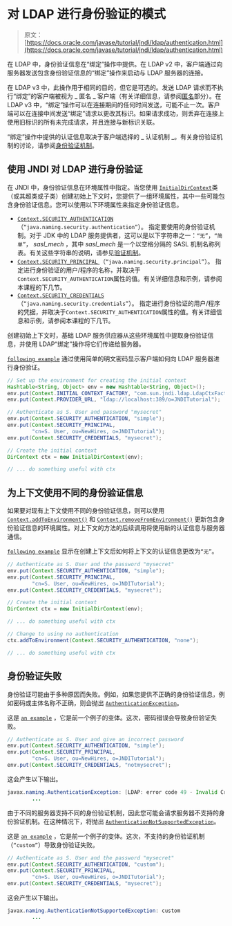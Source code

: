 # 对 LDAP 进行身份验证的模式

> 原文： [https://docs.oracle.com/javase/tutorial/jndi/ldap/authentication.html](https://docs.oracle.com/javase/tutorial/jndi/ldap/authentication.html)

在 LDAP 中，身份验证信息在“绑定”操作中提供。在 LDAP v2 中，客户端通过向服务器发送包含身份验证信息的“绑定”操作来启动与 LDAP 服务器的连接。

在 LDAP v3 中，此操作用于相同的目的，但它是可选的。发送 LDAP 请求而不执行“绑定”的客户端被视为 _ 匿名 _ 客户端（有关详细信息，请参阅[匿名](anonymous.html)部分）。在 LDAP v3 中，“绑定”操作可以在连接期间的任何时间发送，可能不止一次。客户端可以在连接中间发送“绑定”请求以更改其标识。如果请求成功，则丢弃在连接上使用旧标识的所有未完成请求，并且连接与新标识关联。

“绑定”操作中提供的认证信息取决于客户端选择的 _ 认证机制 _。有关身份验证机制的讨论，请参阅[身份验证机制](auth_mechs.html)。

## 使用 JNDI 对 LDAP 进行身份验证

在 JNDI 中，身份验证信息在环境属性中指定。当您使用 [`InitialDirContext`](https://docs.oracle.com/javase/8/docs/api/javax/naming/directory/InitialDirContext.html)类（或其超类或子类）创建初始上下文时，您提供了一组环境属性，其中一些可能包含身份验证信息。您可以使用以下环境属性来指定身份验证信息。

*   [`Context.SECURITY_AUTHENTICATION` ](https://docs.oracle.com/javase/8/docs/api/javax/naming/Context.html#SECURITY_AUTHENTICATION)（`“java.naming.security.authentication”`）。
    指定要使用的身份验证机制。对于 JDK 中的 LDAP 服务提供者，这可以是以下字符串之一：`“无”`，`“简单”`， _sasl_mech_ ，其中 _sasl_mech_ 是一个以空格分隔的 SASL 机制名称列表。有关这些字符串的说明，请参见[验证机制](auth_mechs.html)。
*   [`Context.SECURITY_PRINCIPAL` ](https://docs.oracle.com/javase/8/docs/api/javax/naming/Context.html#SECURITY_PRINCIPAL)（`“java.naming.security.principal”`）。
    指定进行身份验证的用户/程序的名称，并取决于`Context.SECURITY_AUTHENTICATION`属性的值。有关详细信息和示例，请参阅本课程的下几节。
*   [`Context.SECURITY_CREDENTIALS` ](https://docs.oracle.com/javase/8/docs/api/javax/naming/Context.html#SECURITY_CREDENTIALS)（`“java.naming.security.credentials”`）。
    指定进行身份验证的用户/程序的凭据，并取决于`Context.SECURITY_AUTHENTICATION`属性的值。有关详细信息和示例，请参阅本课程的下几节。

创建初始上下文时，基础 LDAP 服务供应器从这些环境属性中提取身份验证信息，并使用 LDAP“绑定”操作将它们传递给服务器。

[`following example`](examples/Simple.java) 通过使用简单的明文密码显示客户端如何向 LDAP 服务器进行身份验证。

```java
// Set up the environment for creating the initial context
Hashtable<String, Object> env = new Hashtable<String, Object>();
env.put(Context.INITIAL_CONTEXT_FACTORY, "com.sun.jndi.ldap.LdapCtxFactory");
env.put(Context.PROVIDER_URL, "ldap://localhost:389/o=JNDITutorial");

// Authenticate as S. User and password "mysecret"
env.put(Context.SECURITY_AUTHENTICATION, "simple");
env.put(Context.SECURITY_PRINCIPAL, 
        "cn=S. User, ou=NewHires, o=JNDITutorial");
env.put(Context.SECURITY_CREDENTIALS, "mysecret");

// Create the initial context
DirContext ctx = new InitialDirContext(env);

// ... do something useful with ctx

```

## 为上下文使用不同的身份验证信息

如果要对现有上下文使用不同的身份验证信息，则可以使用 [`Context.addToEnvironment()`](https://docs.oracle.com/javase/8/docs/api/javax/naming/Context.html#addToEnvironment-java.lang.String-java.lang.Object-) 和 [`Context.removeFromEnvironment()`](https://docs.oracle.com/javase/8/docs/api/javax/naming/Context.html#removeFromEnvironment-java.lang.String-) 更新包含身份验证信息的环境属性。对上下文的方法的后续调用将使用新的认证信息与服务器通信。

[`following example`](examples/UseDiff.java) 显示在创建上下文后如何将上下文的认证信息更改为`“无”`。

```java
// Authenticate as S. User and the password "mysecret"
env.put(Context.SECURITY_AUTHENTICATION, "simple");
env.put(Context.SECURITY_PRINCIPAL, 
        "cn=S. User, ou=NewHires, o=JNDITutorial");
env.put(Context.SECURITY_CREDENTIALS, "mysecret");

// Create the initial context
DirContext ctx = new InitialDirContext(env);

// ... do something useful with ctx

// Change to using no authentication
ctx.addToEnvironment(Context.SECURITY_AUTHENTICATION, "none");

// ... do something useful with ctx

```

## 身份验证失败

身份验证可能由于多种原因而失败。例如，如果您提供不正确的身份验证信息，例如密码或主体名称不正确，则会抛出 [`AuthenticationException`](https://docs.oracle.com/javase/8/docs/api/javax/naming/AuthenticationException.html)。

这是 [`an example`](examples/BadPasswd.java) ，它是前一个例子的变体。这次，密码错误会导致身份验证失败。

```java
// Authenticate as S. User and give an incorrect password
env.put(Context.SECURITY_AUTHENTICATION, "simple");
env.put(Context.SECURITY_PRINCIPAL, 
        "cn=S. User, ou=NewHires, o=JNDITutorial");
env.put(Context.SECURITY_CREDENTIALS, "notmysecret");

```

这会产生以下输出。

```java
javax.naming.AuthenticationException: [LDAP: error code 49 - Invalid Credentials]
        ...

```

由于不同的服务器支持不同的身份验证机制，因此您可能会请求服务器不支持的身份验证机制。在这种情况下，将抛出 [`AuthenticationNotSupportedException`](https://docs.oracle.com/javase/8/docs/api/javax/naming/AuthenticationNotSupportedException.html)。

这是 [`an example`](examples/BadAuth.java) ，它是前一个例子的变体。这次，不支持的身份验证机制（`“custom”`）导致身份验证失败。

```java
// Authenticate as S. User and the password "mysecret"
env.put(Context.SECURITY_AUTHENTICATION, "custom");
env.put(Context.SECURITY_PRINCIPAL, 
        "cn=S. User, ou=NewHires, o=JNDITutorial");
env.put(Context.SECURITY_CREDENTIALS, "mysecret");

```

这会产生以下输出。

```java
javax.naming.AuthenticationNotSupportedException: custom
        ...

```